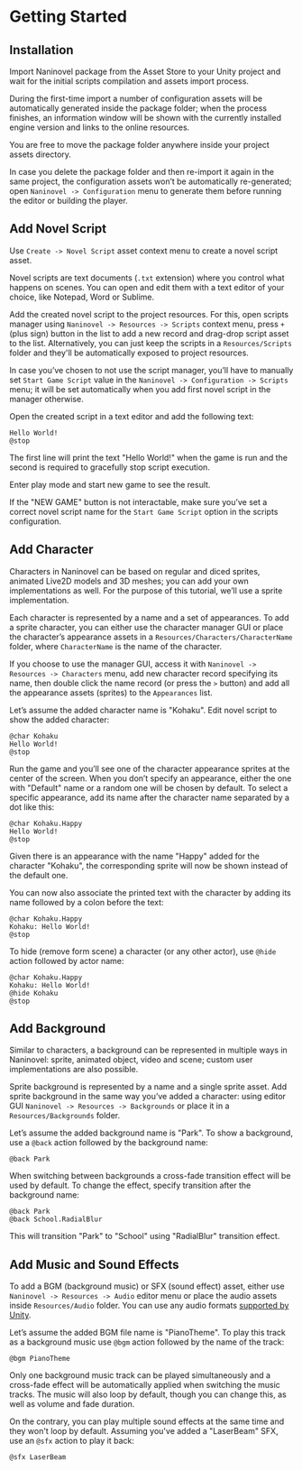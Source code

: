 ﻿# Getting Started

## Installation
Import Naninovel package from the Asset Store to your Unity project and wait for the initial scripts compilation and assets import process.

During the first-time import a number of configuration assets will be automatically generated inside the package folder; when the process finishes, an information window will be shown with the currently installed engine version and links to the online resources.

You are free to move the package folder anywhere inside your project assets directory.

In case you delete the package folder and then re-import it again in the same project, the configuration assets won’t be automatically re-generated; open `Naninovel -> Configuration` menu to generate them before running the editor or building the player.

## Add Novel Script
Use `Create -> Novel Script` asset context menu to create a novel script asset. 

Novel scripts are text documents (`.txt` extension) where you control what happens on scenes. You can open and edit them with a text editor of your choice, like Notepad, Word or Sublime.

Add the created novel script to the project resources. For this, open scripts manager using `Naninovel -> Resources -> Scripts` context menu, press `+` (plus sign) button in the list to add a new record and drag-drop script asset to the list. Alternatively, you can just keep the scripts in a `Resources/Scripts` folder and they'll be automatically exposed to project resources.

In case you’ve chosen to not use the script manager, you’ll have to manually set `Start Game Script` value in the `Naninovel -> Configuration -> Scripts` menu; it will be set automatically when you add first novel script in the manager otherwise.

Open the created script in a text editor and add the following text:
```
Hello World!
@stop
```
The first line will print the text "Hello World!" when the game is run and the second is required to gracefully stop script execution.

Enter play mode and start new game to see the result.

If the "NEW GAME" button is not interactable, make sure you’ve set a correct novel script name for the `Start Game Script` option in the scripts configuration.

## Add Character
Characters in Naninovel can be based on regular and diced sprites, animated Live2D models and 3D meshes; you can add your own implementations as well. For the purpose of this tutorial, we’ll use a sprite implementation. 

Each character is represented by a name and a set of appearances. To add a sprite character, you can either use the character manager GUI or place the character’s appearance assets in a `Resources/Characters/CharacterName` folder, where `CharacterName` is the name of the character. 

If you choose to use the manager GUI, access it with `Naninovel -> Resources -> Characters` menu, add new character record specifying its name, then double click the name record (or press the `>` button) and add all the appearance assets (sprites) to the `Appearances` list.

Let’s assume the added character name is "Kohaku". Edit novel script to show the added character:
```
@char Kohaku
Hello World!
@stop
```
Run the game and you’ll see one of the character appearance sprites at the center of the screen. When you don’t specify an appearance, either the one with "Default" name or a random one will be chosen by default. To select a specific appearance, add its name after the character name separated by a dot like this:
```
@char Kohaku.Happy
Hello World!
@stop
```
Given there is an appearance with the name "Happy" added for the character "Kohaku", the corresponding sprite will now be shown instead of the default one.

You can now also associate the printed text with the character by adding its name followed by a colon before the text:
```
@char Kohaku.Happy
Kohaku: Hello World!
@stop
```
To hide (remove form scene) a character (or any other actor), use `@hide` action followed by actor name:
```
@char Kohaku.Happy
Kohaku: Hello World!
@hide Kohaku
@stop
```

## Add Background
Similar to characters, a background can be represented in multiple ways in Naninovel: sprite, animated object, video and scene; custom user implementations are also possible. 

Sprite background is represented by a name and a single sprite asset.
Add sprite background in the same way you’ve added a character: using editor GUI `Naninovel -> Resources -> Backgrounds` or place it in a `Resources/Backgrounds` folder.

Let’s assume the added background name is "Park". To show a background, use a `@back` action followed by the background name:
```
@back Park
```
When switching between backgrounds a cross-fade transition effect will be used by default. To change the effect, specify transition after the background name:
```
@back Park
@back School.RadialBlur
```
This will transition "Park" to "School" using "RadialBlur" transition effect.

## Add Music and Sound Effects
To add a BGM (background music) or SFX (sound effect) asset, either use `Naninovel -> Resources -> Audio` editor menu or place the audio assets inside `Resources/Audio` folder. You can use any audio formats [supported by Unity](https://docs.unity3d.com/Manual/AudioFiles.html).

Let’s assume the added BGM file name is "PianoTheme". To play this track as a background music use `@bgm` action followed by the name of the track:
```
@bgm PianoTheme 
```
Only one background music track can be played simultaneously and a cross-fade effect will be automatically applied when switching the music tracks. The music will also loop by default, though you can change this, as well as volume and fade duration.

On the contrary, you can play multiple sound effects at the same time and they won't loop by default. Assuming you've added a "LaserBeam" SFX, use an `@sfx` action to play it back:
```
@sfx LaserBeam
```

